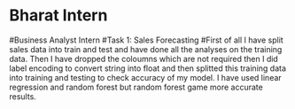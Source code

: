 # Bharat Intern
#Business Analyst Intern
#Task 1: Sales Forecasting
#First of all I have split sales data into train and test and have done all the analyses on the training data.
Then I have dropped the coloumns which are not required then I did label encoding to convert string into float and then splitted this training data into training and testing to check accuracy of my model.
I have used linear regression and random forest but random forest game more accurate results.


